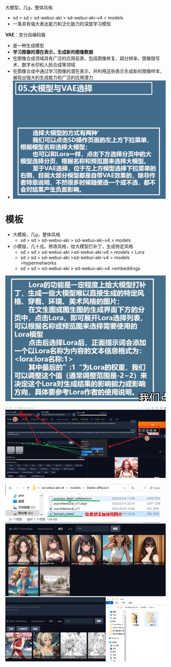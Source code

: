 大模型，几g，整体风格
- sd > sd > sd-webui-aki > sd-webui-aki-v4 > models 
- 一类具有强大表达能力和泛化能力的深度学习模型

**VAE**：变分自编码器
- 是一种生成模型
- **学习图像的潜在表示，生成新的图像数据**
- 在图像合成领域具有广泛的应用前景，包括图像修复、超分辨率、图像隐写术、数字水印和人脸合成等领域
- 在图像合成中通过学习图像的潜在表示，并利用这些表示生成新的图像样本，展现出强大的生成能力和广泛的应用潜力
- ![](../photo/Pasted%20image%2020241224154553.png)
# 模板
- 大模板，几g，整体风格
	- sd > sd > sd-webui-aki > sd-webui-aki-v4 > models 
- 小模版，几十兆。修改风格，给大模型打补丁，生成特定风格
	-  sd > sd > sd-webui-aki >sd-webui-aki-v4 > models > Lora
	-  sd > sd > sd-webui-aki >sd-webui-aki-v4 > models >hypermetworks
	-  sd > sd > sd-webui-aki > sd-webui-aki-v4 >embeddings

![](../photo/Pasted%20image%2020241224153636.png)

![](../photo/Pasted%20image%2020241210174102.png)

![](../photo/Pasted%20image%2020241210182543.png)
![](../photo/Pasted%20image%2020241210182627.png)
![](../photo/Pasted%20image%2020241210182814.png)
